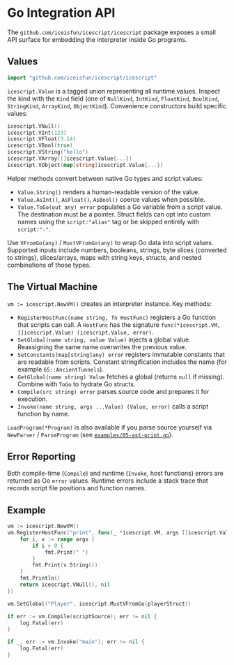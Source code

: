 # Go Integration API

The `github.com/iceisfun/icescript/icescript` package exposes a small API surface for embedding the interpreter inside Go programs.

## Values

```go
import "github.com/iceisfun/icescript/icescript"
```

`icescript.Value` is a tagged union representing all runtime values. Inspect the kind with the `Kind` field (one of `NullKind`, `IntKind`, `FloatKind`, `BoolKind`, `StringKind`, `ArrayKind`, `ObjectKind`). Convenience constructors build specific values:

```go
icescript.VNull()
icescript.VInt(123)
icescript.VFloat(3.14)
icescript.VBool(true)
icescript.VString("hello")
icescript.VArray([]icescript.Value{...})
icescript.VObject(map[string]icescript.Value{...})
```

Helper methods convert between native Go types and script values:

* `Value.String()` renders a human-readable version of the value.
* `Value.AsInt()`, `AsFloat()`, `AsBool()` coerce values when possible.
* `Value.ToGo(out any) error` populates a Go variable from a script value. The destination must be a pointer. Struct fields can opt into custom names using the `script:"alias"` tag or be skipped entirely with `script:"-"`.

Use `VFromGo(any)` / `MustVFromGo(any)` to wrap Go data into script values. Supported inputs include numbers, booleans, strings, byte slices (converted to strings), slices/arrays, maps with string keys, structs, and nested combinations of those types.

## The Virtual Machine

`vm := icescript.NewVM()` creates an interpreter instance. Key methods:

* `RegisterHostFunc(name string, fn HostFunc)` registers a Go function that scripts can call. A `HostFunc` has the signature `func(*icescript.VM, []icescript.Value) (icescript.Value, error)`.
* `SetGlobal(name string, value Value)` injects a global value. Reassigning the same name overwrites the previous value.
* `SetConstants(map[string]any) error` registers immutable constants that are readable from scripts. Constant stringification includes the name (for example `65::AncientTunnels`).
* `GetGlobal(name string) Value` fetches a global (returns `null` if missing). Combine with `ToGo` to hydrate Go structs.
* `Compile(src string) error` parses source code and prepares it for execution.
* `Invoke(name string, args ...Value) (Value, error)` calls a script function by name.

`LoadProgram(*Program)` is also available if you parse source yourself via `NewParser` / `ParseProgram` (see [`examples/05-ast-print.go`](examples/05-ast-print.go)).

## Error Reporting

Both compile-time (`Compile`) and runtime (`Invoke`, host functions) errors are returned as Go `error` values. Runtime errors include a stack trace that records script file positions and function names.

## Example

```go
vm := icescript.NewVM()
vm.RegisterHostFunc("print", func(_ *icescript.VM, args []icescript.Value) (icescript.Value, error) {
    for i, v := range args {
        if i > 0 {
            fmt.Print(" ")
        }
        fmt.Print(v.String())
    }
    fmt.Println()
    return icescript.VNull(), nil
})

vm.SetGlobal("Player", icescript.MustVFromGo(playerStruct))

if err := vm.Compile(scriptSource); err != nil {
    log.Fatal(err)
}

if _, err := vm.Invoke("main"); err != nil {
    log.Fatal(err)
}
```
